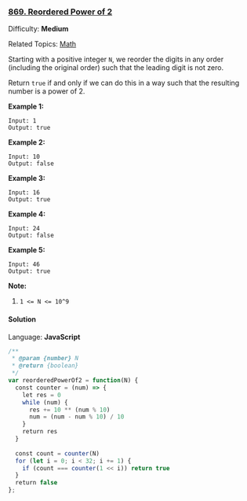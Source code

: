 ### [869\. Reordered Power of 2](https://leetcode.com/problems/reordered-power-of-2/)

Difficulty: **Medium**  

Related Topics: [Math](https://leetcode.com/tag/math/)


Starting with a positive integer `N`, we reorder the digits in any order (including the original order) such that the leading digit is not zero.

Return `true` if and only if we can do this in a way such that the resulting number is a power of 2.


**Example 1:**

```
Input: 1
Output: true
```


**Example 2:**

```
Input: 10
Output: false
```


**Example 3:**

```
Input: 16
Output: true
```


**Example 4:**

```
Input: 24
Output: false
```


**Example 5:**

```
Input: 46
Output: true
```

**Note:**

1.  `1 <= N <= 10^9`


#### Solution

Language: **JavaScript**

```javascript
/**
 * @param {number} N
 * @return {boolean}
 */
var reorderedPowerOf2 = function(N) {
  const counter = (num) => {
    let res = 0
    while (num) {
      res += 10 ** (num % 10)
      num = (num - num % 10) / 10
    }
    return res
  }
  
  const count = counter(N)
  for (let i = 0; i < 32; i += 1) {
    if (count === counter(1 << i)) return true
  }
  return false
};
```